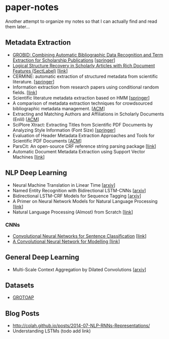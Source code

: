 # paper-notes
Another attempt to organize my notes so that I can actually find and read them later...

## Metadata Extraction
* [GROBID: Combining Automatic Bibliographic Data Recognition and Term Extraction for Scholarship Publications](https://github.com/mmcmahon13/paper-notes/blob/master/notes/GROBID.md) [[springer](http://link.springer.com/chapter/10.1007/978-3-642-04346-8_62)]
* [Logical Structure Recovery in Scholarly Articles with Rich Document Features (SectLabel)](https://github.com/mmcmahon13/paper-notes/blob/master/notes/SectLabel.md) [[link](https://www.comp.nus.edu.sg/~kanmy/papers/ijdls-SectLabel.pdf)]
* CERMINE: automatic extraction of structured metadata from scientific literature. [[springer](http://link.springer.com/article/10.1007/s10032-015-0249-8)]
* Information extraction from research papers using conditional random fields. [[link](https://people.cs.umass.edu/~mccallum/papers/hlt2004.pdf)]
* Scientific literature metadata extraction based on HMM [[springer](http://link.springer.com/chapter/10.1007/978-3-642-04265-2_9)]
* A comparison of metadata extraction techniques for crowdsourced bibliographic metadata management. [[ACM](http://dl.acm.org/citation.cfm?doid=2245276.2245462)]
* Extracting and Matching Authors and Affiliations in Scholarly Documents (Enlil) [[ACM](https://www.comp.nus.edu.sg/~kanmy/papers/jcdl2013.pdf)]
* SciPlore Xtract: Extracting Titles from Scientific PDF Documents by Analyzing Style Information (Font Size) [[springer](http://docear.org/papers/SciPlore%20Xtract%20--%20Extracting%20Titles%20from%20Scientific%20PDF%20Documents%20by%20Analyzing%20Style%20Information%20(Font%20Size)-preprint.pdf)]
* Evaluation of Header Metadata Extraction Approaches and Tools for Scientific PDF Documents [[ACM](http://www.sciplore.org/wp-content/papercite-data/pdf/lipinski13.pdf)]
* ParsCit: An open-source CRF reference string parsing package [[link](https://www-old.comp.nus.edu.sg/~kanmy/papers/lrec08b.pdf)]
* Automatic Document Metadata Extraction using Support Vector Machines [[link](https://clgiles.ist.psu.edu/papers/JCDL-2003-automata-metdata.pdf)]

## NLP Deep Learning 
* Neural Machine Translation in Linear Time [[arxiv](https://arxiv.org/pdf/1610.10099.pdf)]
* Named Entity Recognition with Bidirectional LSTM-CNNs [[arxiv](https://arxiv.org/pdf/1511.08308.pdf)]
* Bidirectional LSTM-CRF Models for Sequence Tagging [[arxiv](https://arxiv.org/pdf/1508.01991.pdf)]
* A Primer on Neural Network Models for Natural Language Processing [[link](http://u.cs.biu.ac.il/~yogo/nnlp.pdf)]
* Natural Language Processing (Almost) from Scratch [[link](http://www.jmlr.org/papers/volume12/collobert11a/collobert11a.pdf)]

### CNNs
* [Convolutional Neural Networks for Sentence Classification](https://github.com/mmcmahon13/paper-notes/blob/master/notes/CNN_Sentence_classification.md) [[link](https://arxiv.org/pdf/1408.5882.pdf)]
* [A Convolutional Neural Network for Modelling ](https://github.com/mmcmahon13/paper-notes/blob/master/notes/CNN_sentence_modelling.md) [[link](https://arxiv.org/pdf/1404.2188v1.pdf)]

## General Deep Learning
* Multi-Scale Context Aggregation by Dilated Convolutions [[arxiv](https://arxiv.org/pdf/1511.07122.pdf)]

## Datasets
* [GROTOAP](https://github.com/mmcmahon13/paper-notes/blob/master/notes/GROTOAP.md)

## Blog Posts
* http://colah.github.io/posts/2014-07-NLP-RNNs-Representations/
* Understanding LSTMs (todo add link)
